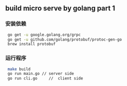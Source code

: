 ## build micro serve by golang part 1

### 安装依赖
```bash
 go get -u google.golang.org/grpc
 go get -u github.com/golang/protobuf/protoc-gen-go
 brew install protobuf
```
### 运行程序
```bash
 make build
 go run main.go // server side
 go run cli.go     //  client side
```